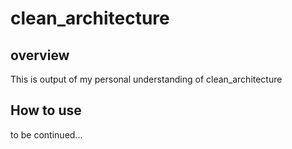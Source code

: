 # clean_architecture
## overview
This is output of my personal understanding of clean_architecture

## How to use
to be continued...